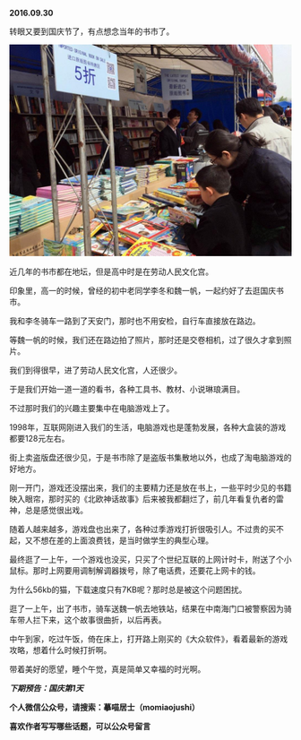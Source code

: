 
          
            
**2016.09.30**

转眼又要到国庆节了，有点想念当年的书市了。




![](img/51001-391e698a4c825571.jpg)




近几年的书市都在地坛，但是高中时是在劳动人民文化宫。

印象里，高一的时候，曾经的初中老同学李冬和魏一帆，一起约好了去逛国庆书市。

我和李冬骑车一路到了天安门，那时也不用安检，自行车直接放在路边。

等魏一帆的时候，我们还在路边拍了照片，那时还是交卷相机，过了很久才拿到照片。

我们到得很早，进了劳动人民文化宫，人还很少。

于是我们开始一道一道的看书，各种工具书、教材、小说琳琅满目。

不过那时我们的兴趣主要集中在电脑游戏上了。

1998年，互联网刚进入我们的生活，电脑游戏也是蓬勃发展，各种大盒装的游戏都要128元左右。

街上卖盗版盘还很少见，于是书市除了是盗版书集散地以外，也成了淘电脑游戏的好地方。

刚一开门，游戏还没摆出来，我们的主要精力还是放在书上，一些平时少见的书籍映入眼帘，那时买的《北欧神话故事》后来被我都翻烂了，前几年看复仇者的雷神，总是感觉很出戏。

随着人越来越多，游戏盘也出来了，各种过季游戏打折很吸引人。不过贵的买不起，又不想在差的上面浪费钱，是当时做学生的典型心理。

最终逛了一上午，一个游戏也没买，只买了个世纪互联的上网计时卡，附送了个小鼠标。那时上网要用调制解调器拨号，除了电话费，还要花上网卡的钱。

为什么56kb的猫，下载速度只有7KB呢？那时总是被这个问题困扰。

逛了一上午，出了书市，骑车送魏一帆去地铁站，结果在中南海门口被警察因为骑车带人拦下来，这个故事很曲折，以后再表。

中午到家，吃过午饭，倚在床上，打开路上刚买的《大众软件》，看着最新的游戏攻略，想着什么时候打折啊。

带着美好的愿望，睡个午觉，真是简单又幸福的时光啊。


***下期预告：国庆第1天***


**个人微信公众号，请搜索：摹喵居士（momiaojushi）**

**喜欢作者写写哪些话题，可以公众号留言**

          
        